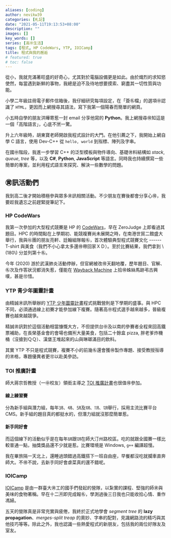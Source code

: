 ```yaml
---
aliases: [coding]
author: nevikw39
categories: [札記]
date: "2021-05-11T19:13:53+08:00"
description: ""
images: []
key_words: []
series: [高㊥生活]
tags: [程式, HP CodeWars, YTP, IOICamp]
title: 程式與我的邂逅
# featured: true
# toc: false
---
```


從小，我就充滿著旺盛的好奇心，尤其對於電腦設備更是如此。由於熾烈的求知慾使然，每當遇到新鮮的事物，我總是迫不及待地想要摸索、窮盡其一切性質與功能。

小學二年級註冊電子郵件信箱後，我仔細研究每項設定，在「簽㊔檔」的選項㊥認識了 `HTML`，更因而上網搜尋其語法，寫下我第一個陽春而簡單的網頁。

小五時自學的朋友洪曄寄惹一封 email 分享他寫的 **Python**。我上網搜尋🉐知這是一個「高階語言」，心底不🈲一驚。

升上六年級時，胡東寶老師開啟我程式設計的大門。在他引薦之下，我開始上網自學 C 語言，使用 Dev-C++ 從 `hello, world` 到🈯️標、陣列及字串。

在國㊥階段，我進一步學習 C++ 的泛型模板與物件導向、基礎㊮料結構如 _stack_, _queue_, _tree_ 等，以及 **C\#**, **Python**, **JavaScript** 等語言。同時我也持續撰寫一些簡單的專案，並利用程式語言來探究、解決一些數學的問題。

## ㊮訊活動們

我到高二後才開始積極參與眾多㊮訊相關活動。不少朋友在賽後都會分享心🉐，我要趁我遺忘之前趕緊提筆記下。

### HP CodeWars

我第一次參加的大型程式競賽是 HP 的 [CodeWars](https://www.hpcodewars.com.tw/)，早在 ZeroJudge 上即看過其題目。HPC 的時間點在上學期初、能競複賽尚未展開之時，在南港世貿二館盛大舉行，我與㊓團的朋友亮軒、廷翰組隊報㊔，首次體驗典型程式競賽文化 ------ T-shirt 與美食（我們不小心拿太多還🉐帶回家ＸＤ）。至於比賽結果，我們拿到 \\(180\\) 分並列第十㊔。

今年 (2020) 游於武漢肺炎活動停辦，但官網被改🉐天翻地覆，歷年題目、官解、㊔次及作答狀況都消失惹，僅能在 [Wayback Machine](https://web.archive.org/web/20180904232406/http://hpcodewars.com.tw/index.php?page=pastevents) 上拾🉐蛛絲馬跡弔古興嘆，甚是🉑️惜。

### YTP 青少年圖靈計畫

由精誠㊮訊所舉辦的 [YTP 少年圖靈計畫](https://www.tw-ytp.com/)程式挑戰營則是下學期的盛事。與 HPC 不同，必須通過線上初賽才能參加線下複賽。隨著高㊥程式選手越來越多，晉級複賽也越來越競爭。

精誠㊮訊對於這個活動相當慷慨大方，不但提供台㊥及以南的參賽者全程來回高鐵票補助，在長榮基金會的會場也備🈶️大量美食，包括二十餘盒 pizza, 胖老爹炸機桶（沒搶到ＱＱ）、漢堡王堆起來的山與琳瑯滿目的飲料。

其實 YTP 不只是程式競賽，複賽不小的前幾㊔還會獲🉐製作專題、接受教授🈯️導的㊮格，專題優異者更🉑️以赴美參訪。

### TOI 推廣計畫

師大蔣宗哲教授（一㊥校友）領銜主導之 [TOI 推廣計畫](https://toi-reg.csie.ntnu.edu.tw/)也很值🉐參加。

#### 線上練習賽

分為新手組與潛力組，每年㋂、㋃、㋄及㋉、㋊、㋋舉行，採用主流比賽平台 CMS。新手組的題目真的都挺水的，但潛力組就沒那麼簡單惹。

#### 新手同好會

而這個線下的活動似乎是在每年㋇跟㋋在師大汀州路校區。吃的就跟全國賽一樣比較普通一點，抽獎獎品還不少就是惹。比賽環境是 Windows, `g++` 編譯超慢。

我在畢旅隔一天北上，還睡過頭錯過高鐵搭下一班自由座，早餐都沒吃就攔車直奔師大。不🉐不說，去新手同好會虐菜真的還不錯呢。

### IOICamp

[IOICamp](https://ioicamp.org/) 是由一群臺大㊮工的國手們發起的營隊，以紮實的課程、堅強的師㊮與美味的食物著稱。早在十二🈷️即完成報㊔，學測過後三日我也只能收拾心情、重作馮婦。

五天的營隊真是非常充實與疲倦，我終於正式地學會 _segment tree_ 的 **lazy propagation**、_merges-split treap_ 的奧妙、字串的配對，見識網路流的精巧與其他技巧等等。除此之外，我也認識一些熱愛程式的新朋友，包括我的兩位好隊友及室友。
